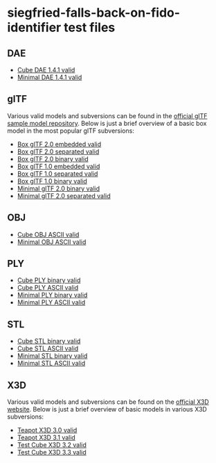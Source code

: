 # siegfried-falls-back-on-fido-identifier test files

## DAE

- [Cube DAE 1.4.1 valid](https://github.com/JoergHeseler/3d-sample-files-for-digital-preservation-testing/blob/main/cube-DAE-1.4.1-valid.dae)
- [Minimal DAE 1.4.1 valid](https://github.com/JoergHeseler/3d-sample-files-for-digital-preservation-testing/blob/main/minimal-DAE-1.4.1-valid.dae)

## glTF

Various valid models and subversions can be found in the [official glTF sample model repository](https://github.com/KhronosGroup/glTF-Sample-Models/tree/main/).
Below is just a brief overview of a basic box model in the most popular glTF subversions:

- [Box glTF 2.0 embedded valid](https://github.com/KhronosGroup/glTF-Sample-Models/tree/main/2.0/Box/glTF-Embedded)
- [Box glTF 2.0 separated valid](https://github.com/KhronosGroup/glTF-Sample-Models/tree/main/2.0/Box/glTF)
- [Box glTF 2.0 binary valid](https://github.com/KhronosGroup/glTF-Sample-Models/tree/main/2.0/Box/glTF-Binary)
- [Box glTF 1.0 embedded valid](https://github.com/KhronosGroup/glTF-Sample-Models/tree/main/1.0/Box/glTF-Embedded)
- [Box glTF 1.0 separated valid](https://github.com/KhronosGroup/glTF-Sample-Models/tree/main/1.0/Box/glTF-MaterialsCommon)
- [Box glTF 1.0 binary valid](https://github.com/KhronosGroup/glTF-Sample-Models/tree/main/1.0/Box/glTF-Binary)
- [Minimal glTF 2.0 binary valid](https://github.com/JoergHeseler/3d-sample-files-for-digital-preservation-testing/blob/main/minimal-glTF-2.0-binay-valid.dae)
- [Minimal glTF 2.0 separated valid](https://github.com/JoergHeseler/3d-sample-files-for-digital-preservation-testing/blob/main/minimal-glTF-2.0-binay-valid.dae)

## OBJ

- [Cube OBJ ASCII valid](https://github.com/JoergHeseler/3d-sample-files-for-digital-preservation-testing/blob/main/cube-OBJ-ASCII-valid.obj)
- [Minimal OBJ ASCII valid](https://github.com/JoergHeseler/3d-sample-files-for-digital-preservation-testing/blob/main/minimal-OBJ-ASCII-valid.obj)

## PLY

- [Cube PLY binary valid](https://github.com/JoergHeseler/3d-sample-files-for-digital-preservation-testing/blob/main/cube-PLY-binary-valid.ply)
- [Cube PLY ASCII valid](https://github.com/JoergHeseler/3d-sample-files-for-digital-preservation-testing/blob/main/cube-PLY-ASCII-valid.ply)
- [Minimal PLY binary valid](https://github.com/JoergHeseler/3d-sample-files-for-digital-preservation-testing/blob/main/minimal-PLY-binary-valid.ply)
- [Minimal PLY ASCII valid](https://github.com/JoergHeseler/3d-sample-files-for-digital-preservation-testing/blob/main/minimal-PLY-ASCII-valid.ply)

## STL

- [Cube STL binary valid](https://github.com/JoergHeseler/3d-sample-files-for-digital-preservation-testing/blob/main/cube-STL-binary-valid.stl)
- [Cube STL ASCII valid](https://github.com/JoergHeseler/3d-sample-files-for-digital-preservation-testing/blob/main/cube-STL-ASCII-valid.stl)
- [Minimal STL binary valid](https://github.com/JoergHeseler/3d-sample-files-for-digital-preservation-testing/blob/main/minimal-STL-binary-valid.stl)
- [Minimal STL ASCII valid](https://github.com/JoergHeseler/3d-sample-files-for-digital-preservation-testing/blob/main/minimal-STL-ASCII-valid.stl)

## X3D

Various valid models and subversions can be found on the [official X3D website](https://www.web3d.org/x3d/content/examples/X3dResources.html#Examples).
Below is just a brief overview of basic models in various X3D subversions:

- [Teapot X3D 3.0 valid](https://www.web3d.org/x3d/content/examples/Basic/ExperimentalBinaryCompression/Teapot.x3d)
- [Teapot X3D 3.1 valid](https://www.web3d.org/x3d/content/examples/Basic/CAD/CadTeapot.x3d)
- [Test Cube X3D 3.2 valid](https://www.web3d.org/x3d/content/examples/Basic/DistributedInteractiveSimulation/TestCube.x3d)
- [Test Cube X3D 3.3 valid](https://www.web3d.org/x3d/content/examples/Basic/Geospatial/Mars.x3d)
